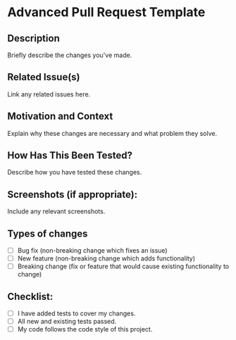 # Advanced Pull Request Template

## Description
Briefly describe the changes you've made.

## Related Issue(s)
Link any related issues here.

## Motivation and Context
Explain why these changes are necessary and what problem they solve.

## How Has This Been Tested?
Describe how you have tested these changes.

## Screenshots (if appropriate):
Include any relevant screenshots.

## Types of changes
- [ ] Bug fix (non-breaking change which fixes an issue)
- [ ] New feature (non-breaking change which adds functionality)
- [ ] Breaking change (fix or feature that would cause existing functionality to change)

## Checklist:
- [ ] I have added tests to cover my changes.
- [ ] All new and existing tests passed.
- [ ] My code follows the code style of this project.
